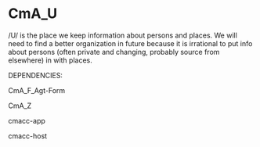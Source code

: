# CmA_U

/U/ is the place we keep information about persons and places.  We will need to find a better organization in future because it is irrational to put info about persons (often private and changing, probably source from elsewhere) in with places. 


DEPENDENCIES:

CmA_F_Agt-Form

CmA_Z

cmacc-app

cmacc-host

